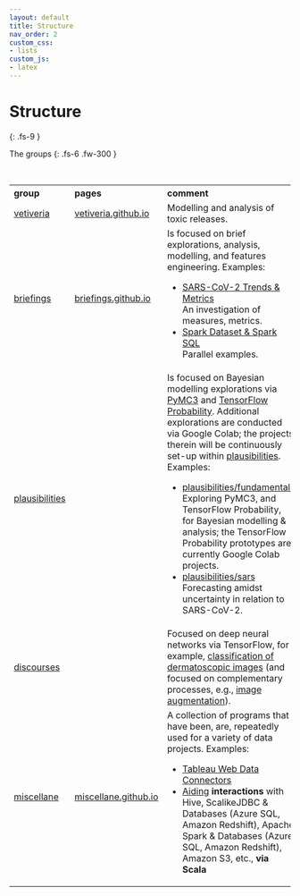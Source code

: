 ```yaml
---
layout: default
title: Structure
nav_order: 2
custom_css:
- lists
custom_js:
- latex
---
```


# Structure
{: .fs-9 }

The groups
{: .fs-6 .fw-300 }

<br>

<table>

  <tr>
      <th style="width:13%;text-align: left;">group</th><th style="width:13%;text-align: left;">pages</th><th style="text-align: left;">comment</th>
  </tr>

  <tr>
    <td><a href="https://github.com/vetiveria" target="\_blank">vetiveria</a></td>
    <td><a href="https://vetiveria.github.io" target="\_blank">vetiveria.github.io</a></td>
    <td>Modelling and analysis of toxic releases.</td>
  </tr>

  <tr>
    <td><a href="https://github.com/briefings" target="\_blank">briefings</a></td>
    <td><a href="https://briefings.github.io" target="\_blank">briefings.github.io</a></td>
    <td>Is focused on brief explorations, analysis, modelling, and features engineering.  Examples:
      <ul><li><a href="https://briefings.github.io/briefings/sars" target="\_blank">SARS-CoV-2 Trends & Metrics</a><br>An investigation of measures, metrics.</li>
          <li><a href="https://briefings.github.io/briefings/spark-dataset-and-spark-sql" target="\_blank">Spark Dataset & Spark SQL</a><br>Parallel examples.</li></ul>
    </td>
  </tr>

  <tr>
    <td><a href="https://github.com/plausibilities" target="\_blank">plausibilities</a></td>
    <td></td>    
    <td>Is focused on Bayesian modelling explorations via <a href="https://docs.pymc.io" target="\_blank">PyMC3</a> and <a href="https://www.tensorflow.org/probability/">TensorFlow Probability</a>.  Additional explorations are conducted via Google Colab; the projects therein will be continuously set-up within <a href="https://github.com/plausibilities" target="\_blank">plausibilities</a>.  Examples:
      <ul>
        <li><a href="https://github.com/plausibilities/fundamentals" target="\_blank">plausibilities/fundamentals</a><br/>Exploring PyMC3, and TensorFlow Probability, for Bayesian modelling & analysis; the TensorFlow Probability prototypes are currently Google Colab projects.</li>
        <li><a href="https://github.com/plausibilities/sars" target="\_blank">plausibilities/sars</a><br/>Forecasting amidst uncertainty in relation to SARS-CoV-2.</li>
      </ul>
    </td>
  </tr>

  <tr>
    <td><a href="https://github.com/discourses" target="\_blank">discourses</a></td>
    <td></td>
    <td>Focused on deep neural networks via TensorFlow, for example, <a href="https://github.com/discourses/derma" target="\_blank">classification of dermatoscopic images</a> (and focused on complementary processes, e.g., <a href="https://github.com/discourses/augmentation" target="\_blank">image augmentation</a>).</td>
  </tr>

  <tr>
    <td><a href="https://github.com/miscellane" target="\_blank">miscellane</a></td>
    <td><a href="https://miscellane.github.io" target="\_blank">miscellane.github.io</a></td>
    <td>A collection of programs that have been, are, repeatedly used for a variety of data projects.  Examples:
      <ul>
      <li><a href="https://miscellane.github.io/miscellane/tableau/tableau-web-data-connector.html#tableau-web-data-connector" target="\_blank">Tableau Web Data Connectors</a></li>
      <li><a href="https://github.com/miscellane/infrastructure" target="\_blank">Aiding</a> <b>interactions</b> with
        Hive, ScalikeJDBC & Databases (Azure SQL, Amazon Redshift), Apache Spark & Databases (Azure SQL, Amazon Redshift),
        Amazon S3, etc., <b>via Scala</b></li>
      </ul>
    </td>
  </tr>

</table>









<br>
